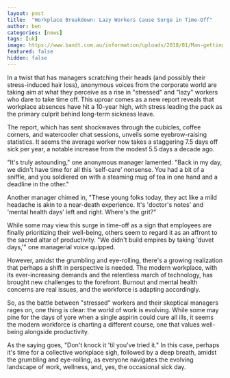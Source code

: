 ```yaml
---
layout: post
title:  "Workplace Breakdown: Lazy Workers Cause Surge in Time-Off"
author: ben
categories: [news]
tags: [uk]
image: https://www.bandt.com.au/information/uploads/2018/01/Man-getting-angry-at-computer-1260x840.png
featured: false
hidden: false
---
```


In a twist that has managers scratching their heads (and possibly their stress-induced hair loss), anonymous voices from the corporate world are taking aim at what they perceive as a rise in "stressed" and "lazy" workers who dare to take time off. This uproar comes as a new report reveals that workplace absences have hit a 10-year high, with stress leading the pack as the primary culprit behind long-term sickness leave.

The report, which has sent shockwaves through the cubicles, coffee corners, and watercooler chat sessions, unveils some eyebrow-raising statistics. It seems the average worker now takes a staggering 7.5 days off sick per year, a notable increase from the modest 5.5 days a decade ago.

"It's truly astounding," one anonymous manager lamented. "Back in my day, we didn't have time for all this 'self-care' nonsense. You had a bit of a sniffle, and you soldiered on with a steaming mug of tea in one hand and a deadline in the other."

Another manager chimed in, "These young folks today, they act like a mild headache is akin to a near-death experience. It's 'doctor's notes' and 'mental health days' left and right. Where's the grit?"

While some may view this surge in time-off as a sign that employees are finally prioritizing their well-being, others seem to regard it as an affront to the sacred altar of productivity. "We didn't build empires by taking 'duvet days,'" one managerial voice quipped.

However, amidst the grumbling and eye-rolling, there's a growing realization that perhaps a shift in perspective is needed. The modern workplace, with its ever-increasing demands and the relentless march of technology, has brought new challenges to the forefront. Burnout and mental health concerns are real issues, and the workforce is adapting accordingly.

So, as the battle between "stressed" workers and their skeptical managers rages on, one thing is clear: the world of work is evolving. While some may pine for the days of yore when a single aspirin could cure all ills, it seems the modern workforce is charting a different course, one that values well-being alongside productivity.

As the saying goes, "Don't knock it 'til you've tried it." In this case, perhaps it's time for a collective workplace sigh, followed by a deep breath, amidst the grumbling and eye-rolling, as everyone navigates the evolving landscape of work, wellness, and, yes, the occasional sick day.
